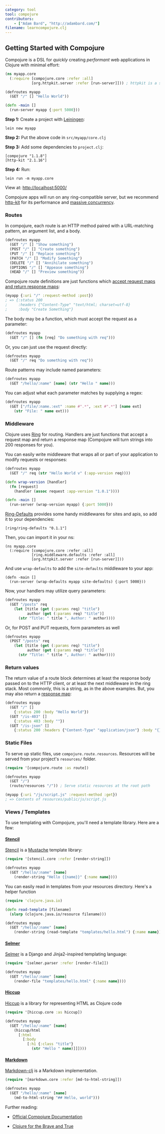 ```yaml
---
category: tool
tool: compojure
contributors:
    - ["Adam Bard", "http://adambard.com/"]
filename: learncompojure.clj
---
```


## Getting Started with Compojure

Compojure is a DSL for *quickly* creating *performant* web applications
in Clojure with minimal effort:

```clojure
(ns myapp.core
  (:require [compojure.core :refer :all]
            [org.httpkit.server :refer [run-server]])) ; httpkit is a server

(defroutes myapp
  (GET "/" [] "Hello World"))

(defn -main []
  (run-server myapp {:port 5000}))
```

**Step 1:** Create a project with [Leiningen](http://leiningen.org/):

```
lein new myapp
```

**Step 2:** Put the above code in `src/myapp/core.clj`

**Step 3:** Add some dependencies to `project.clj`:

```
[compojure "1.1.8"]
[http-kit "2.1.16"]
```

**Step 4:** Run:

```
lein run -m myapp.core
```

View at: <http://localhost:5000/>

Compojure apps will run on any ring-compatible server, but we recommend
[http-kit](http://http-kit.org/) for its performance and
[massive concurrency](http://http-kit.org/600k-concurrent-connection-http-kit.html).

### Routes

In compojure, each route is an HTTP method paired with a URL-matching pattern,
an argument list, and a body.

```clojure
(defroutes myapp
  (GET "/" [] "Show something")
  (POST "/" [] "Create something")
  (PUT "/" [] "Replace something")
  (PATCH "/" [] "Modify Something")
  (DELETE "/" [] "Annihilate something")
  (OPTIONS "/" [] "Appease something")
  (HEAD "/" [] "Preview something"))
```

Compojure route definitions are just functions which
[accept request maps and return response maps](https://github.com/mmcgrana/ring/blob/master/SPEC):

```clojure
(myapp {:uri "/" :request-method :post})
; => {:status 200
;     :headers {"Content-Type" "text/html; charset=utf-8}
;     :body "Create Something"}
```

The body may be a function, which must accept the request as a parameter:

```clojure
(defroutes myapp
  (GET "/" [] (fn [req] "Do something with req")))
```

Or, you can just use the request directly:

```clojure
(defroutes myapp
  (GET "/" req "Do something with req"))
```

Route patterns may include named parameters:

```clojure
(defroutes myapp
  (GET "/hello/:name" [name] (str "Hello " name)))
```

You can adjust what each parameter matches by supplying a regex:

```clojure
(defroutes myapp
  (GET ["/file/:name.:ext" :name #".*", :ext #".*"] [name ext]
    (str "File: " name ext)))
```

### Middleware

Clojure uses [Ring](https://github.com/ring-clojure/ring) for routing.
Handlers are just functions that accept a request map and return a
response map (Compojure will turn strings into 200 responses for you).

You can easily write middleware that wraps all or part of your
application to modify requests or responses:

```clojure
(defroutes myapp
  (GET "/" req (str "Hello World v" (:app-version req))))

(defn wrap-version [handler]
  (fn [request]
    (handler (assoc request :app-version "1.0.1"))))

(defn -main []
  (run-server (wrap-version myapp) {:port 5000}))
```

[Ring-Defaults](https://github.com/ring-clojure/ring-defaults) provides some handy
middlewares for sites and apis, so add it to your dependencies:

```
[ring/ring-defaults "0.1.1"]
```

Then, you can import it in your ns:

```
(ns myapp.core
  (:require [compojure.core :refer :all]
            [ring.middleware.defaults :refer :all]
            [org.httpkit.server :refer [run-server]]))
```

And use `wrap-defaults` to add the `site-defaults` middleware to your
app:

```
(defn -main []
  (run-server (wrap-defaults myapp site-defaults) {:port 5000}))
```

Now, your handlers may utilize query parameters:

```clojure
(defroutes myapp
  (GET "/posts" req
    (let [title (get (:params req) "title")
          author (get (:params req) "title")]
      (str "Title: " title ", Author: " author))))
```

Or, for POST and PUT requests, form parameters as well

```clojure
(defroutes myapp
  (POST "/posts" req
    (let [title (get (:params req) "title")
          author (get (:params req) "title")]
      (str "Title: " title ", Author: " author))))
```


### Return values

The return value of a route block determines at least the response body
passed on to the HTTP client, or at least the next middleware in the
ring stack. Most commonly, this is a string, as in the above examples.
But, you may also return a [response map](https://github.com/mmcgrana/ring/blob/master/SPEC):

```clojure
(defroutes myapp
  (GET "/" []
    {:status 200 :body "Hello World"})
  (GET "/is-403" []
    {:status 403 :body ""})
  (GET "/is-json" []
    {:status 200 :headers {"Content-Type" "application/json"} :body "{}"}))
```

### Static Files

To serve up static files, use `compojure.route.resources`.
Resources will be served from your project's `resources/` folder.

```clojure
(require '[compojure.route :as route])

(defroutes myapp
  (GET "/")
  (route/resources "/")) ; Serve static resources at the root path

(myapp {:uri "/js/script.js" :request-method :get})
; => Contents of resources/public/js/script.js
```

### Views / Templates

To use templating with Compojure, you'll need a template library. Here are a few:

#### [Stencil](https://github.com/davidsantiago/stencil)

[Stencil](https://github.com/davidsantiago/stencil) is a [Mustache](http://mustache.github.com/) template library:

```clojure
(require '[stencil.core :refer [render-string]])

(defroutes myapp
  (GET "/hello/:name" [name]
    (render-string "Hello {{name}}" {:name name})))
```

You can easily read in templates from your resources directory. Here's a helper function

```clojure
(require 'clojure.java.io)

(defn read-template [filename]
  (slurp (clojure.java.io/resource filename)))

(defroutes myapp
  (GET "/hello/:name" [name]
    (render-string (read-template "templates/hello.html") {:name name})))
```

#### [Selmer](https://github.com/yogthos/Selmer)

[Selmer](https://github.com/yogthos/Selmer) is a Django and Jinja2-inspired templating language:

```clojure
(require '[selmer.parser :refer [render-file]])

(defroutes myapp
  (GET "/hello/:name" [name]
    (render-file "templates/hello.html" {:name name})))
```

#### [Hiccup](https://github.com/weavejester/hiccup)

[Hiccup](https://github.com/weavejester/hiccup) is a library for representing HTML as Clojure code

```clojure
(require '[hiccup.core :as hiccup])

(defroutes myapp
  (GET "/hello/:name" [name]
    (hiccup/html
      [:html
        [:body
          [:h1 {:class "title"}
            (str "Hello " name)]]])))
```

#### [Markdown](https://github.com/yogthos/markdown-clj)

[Markdown-clj](https://github.com/yogthos/markdown-clj) is a Markdown implementation.

```clojure
(require '[markdown.core :refer [md-to-html-string]])

(defroutes myapp
  (GET "/hello/:name" [name]
    (md-to-html-string "## Hello, world")))
```

Further reading:

* [Official Compojure Documentation](https://github.com/weavejester/compojure/wiki)

* [Clojure for the Brave and True](http://www.braveclojure.com/)

